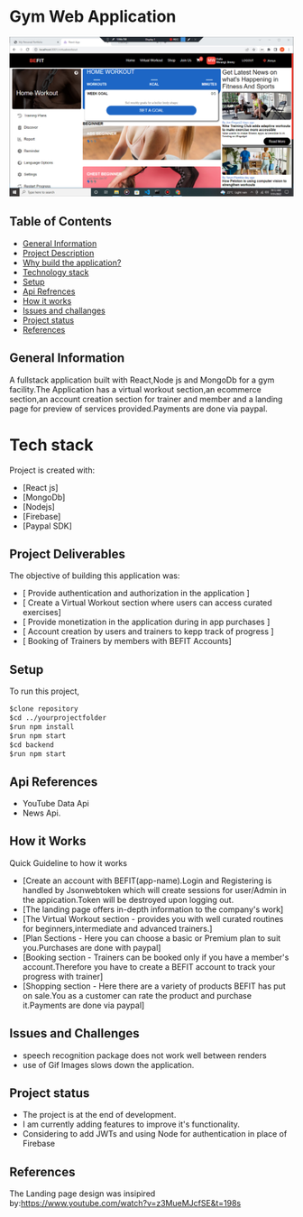 # Gym Web Application
![Banner Image For Gym web application](/public/Images/gym.jpg)


## Table of Contents
* [General Information](#general-info)
* [Project Description](#project-decsription)
* [Why build the application?](#Objective)
* [Technology stack](#tech-stack)
* [Setup](#setup)
* [Api Refrences](#api-refrences)
* [How it works](#how-it-works)
* [Issues and challanges](#issues)
* [Project status](#project-status)
* [References](#references)

## General Information
A fullstack application built with React,Node js and MongoDb for a gym facility.The Application has a virtual workout section,an ecommerce section,an account creation section for trainer and member and a landing page for preview of services provided.Payments are done via paypal.
# Tech stack
Project is created with:
* [React js]
* [MongoDb]
* [Nodejs]
* [Firebase]
* [Paypal SDK]
## Project Deliverables
 The objective of building this application was:
  * [ Provide authentication and authorization in the application ]
  * [ Create a Virtual Workout section where users can access curated exercises]
  * [ Provide monetization in the application during in app purchases ]
  * [ Account creation by users and trainers to kepp track of progress ]
  * [ Booking of Trainers by members with BEFIT Accounts]
## Setup
To run this project,
```
$clone repository
$cd ../yourprojectfolder
$run npm install
$run npm start
$cd backend
$run npm start

```
## Api References
* YouTube Data Api
* News Api.
## How it Works
Quick Guideline to how it works
* [Create an account with BEFIT(app-name).Login and Registering is handled by Jsonwebtoken which will create sessions for user/Admin in the appication.Token will be destroyed upon logging out.
* [The landing page offers in-depth information to the company's work]
* [The Virtual Workout section - provides you with well curated routines for beginners,intermediate and advanced trainers.]
* [Plan Sections - Here you can choose a basic or Premium plan to suit you.Purchases are done with paypal]
* [Booking section - Trainers can be booked only if you have a member's account.Therefore you have to create a BEFIT account to track your progress with trainer]
* [Shopping section - Here there are a variety of products BEFIT has put on sale.You as a customer can rate the product and purchase it.Payments are done via paypal]
## Issues and Challenges
* speech recognition package does not work well between renders
* use of Gif Images slows down the application.
## Project status
* The project is at the end of development.
* I am currently adding features to improve it's functionality.
* Considering to add JWTs and using Node for authentication in place of Firebase
## References
The Landing page design was insipired by:https://www.youtube.com/watch?v=z3MueMJcfSE&t=198s
